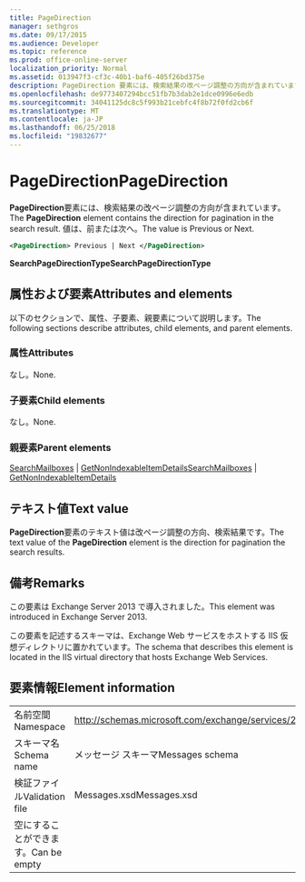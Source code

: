 ```yaml
---
title: PageDirection
manager: sethgros
ms.date: 09/17/2015
ms.audience: Developer
ms.topic: reference
ms.prod: office-online-server
localization_priority: Normal
ms.assetid: 013947f3-cf3c-40b1-baf6-405f26bd375e
description: PageDirection 要素には、検索結果の改ページ調整の方向が含まれています。 値は、前または次へ。
ms.openlocfilehash: de9773407294bcc51fb7b3dab2e1dce0996e6edb
ms.sourcegitcommit: 34041125dc8c5f993b21cebfc4f8b72f0fd2cb6f
ms.translationtype: MT
ms.contentlocale: ja-JP
ms.lasthandoff: 06/25/2018
ms.locfileid: "19832677"
---
```

# <a name="pagedirection"></a><span data-ttu-id="1a223-104">PageDirection</span><span class="sxs-lookup"><span data-stu-id="1a223-104">PageDirection</span></span>

<span data-ttu-id="1a223-105">**PageDirection**要素には、検索結果の改ページ調整の方向が含まれています。</span><span class="sxs-lookup"><span data-stu-id="1a223-105">The **PageDirection** element contains the direction for pagination in the search result.</span></span> <span data-ttu-id="1a223-106">値は、前または次へ。</span><span class="sxs-lookup"><span data-stu-id="1a223-106">The value is Previous or Next.</span></span> 
  
```XML
<PageDirection> Previous | Next </PageDirection>
```

 <span data-ttu-id="1a223-107">**SearchPageDirectionType**</span><span class="sxs-lookup"><span data-stu-id="1a223-107">**SearchPageDirectionType**</span></span>
## <a name="attributes-and-elements"></a><span data-ttu-id="1a223-108">属性および要素</span><span class="sxs-lookup"><span data-stu-id="1a223-108">Attributes and elements</span></span>

<span data-ttu-id="1a223-109">以下のセクションで、属性、子要素、親要素について説明します。</span><span class="sxs-lookup"><span data-stu-id="1a223-109">The following sections describe attributes, child elements, and parent elements.</span></span>
  
### <a name="attributes"></a><span data-ttu-id="1a223-110">属性</span><span class="sxs-lookup"><span data-stu-id="1a223-110">Attributes</span></span>

<span data-ttu-id="1a223-111">なし。</span><span class="sxs-lookup"><span data-stu-id="1a223-111">None.</span></span>
  
### <a name="child-elements"></a><span data-ttu-id="1a223-112">子要素</span><span class="sxs-lookup"><span data-stu-id="1a223-112">Child elements</span></span>

<span data-ttu-id="1a223-113">なし。</span><span class="sxs-lookup"><span data-stu-id="1a223-113">None.</span></span>
  
### <a name="parent-elements"></a><span data-ttu-id="1a223-114">親要素</span><span class="sxs-lookup"><span data-stu-id="1a223-114">Parent elements</span></span>

<span data-ttu-id="1a223-115">[SearchMailboxes](searchmailboxes.md) | [GetNonIndexableItemDetails](getnonindexableitemdetails.md)</span><span class="sxs-lookup"><span data-stu-id="1a223-115">[SearchMailboxes](searchmailboxes.md) | [GetNonIndexableItemDetails](getnonindexableitemdetails.md)</span></span>
  
## <a name="text-value"></a><span data-ttu-id="1a223-116">テキスト値</span><span class="sxs-lookup"><span data-stu-id="1a223-116">Text value</span></span>

<span data-ttu-id="1a223-117">**PageDirection**要素のテキスト値は改ページ調整の方向、検索結果です。</span><span class="sxs-lookup"><span data-stu-id="1a223-117">The text value of the **PageDirection** element is the direction for pagination the search results.</span></span> 
  
## <a name="remarks"></a><span data-ttu-id="1a223-118">備考</span><span class="sxs-lookup"><span data-stu-id="1a223-118">Remarks</span></span>

<span data-ttu-id="1a223-119">この要素は Exchange Server 2013 で導入されました。</span><span class="sxs-lookup"><span data-stu-id="1a223-119">This element was introduced in Exchange Server 2013.</span></span>
  
<span data-ttu-id="1a223-120">この要素を記述するスキーマは、Exchange Web サービスをホストする IIS 仮想ディレクトリに置かれています。</span><span class="sxs-lookup"><span data-stu-id="1a223-120">The schema that describes this element is located in the IIS virtual directory that hosts Exchange Web Services.</span></span>
  
## <a name="element-information"></a><span data-ttu-id="1a223-121">要素情報</span><span class="sxs-lookup"><span data-stu-id="1a223-121">Element information</span></span>

|||
|:-----|:-----|
|<span data-ttu-id="1a223-122">名前空間</span><span class="sxs-lookup"><span data-stu-id="1a223-122">Namespace</span></span>  <br/> |http://schemas.microsoft.com/exchange/services/2006/messages  <br/> |
|<span data-ttu-id="1a223-123">スキーマ名</span><span class="sxs-lookup"><span data-stu-id="1a223-123">Schema name</span></span>  <br/> |<span data-ttu-id="1a223-124">メッセージ スキーマ</span><span class="sxs-lookup"><span data-stu-id="1a223-124">Messages schema</span></span>  <br/> |
|<span data-ttu-id="1a223-125">検証ファイル</span><span class="sxs-lookup"><span data-stu-id="1a223-125">Validation file</span></span>  <br/> |<span data-ttu-id="1a223-126">Messages.xsd</span><span class="sxs-lookup"><span data-stu-id="1a223-126">Messages.xsd</span></span>  <br/> |
|<span data-ttu-id="1a223-127">空にすることができます。</span><span class="sxs-lookup"><span data-stu-id="1a223-127">Can be empty</span></span>  <br/> ||
   

